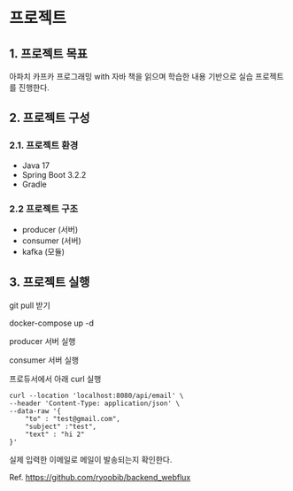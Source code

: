 # 프로젝트

## 1. 프로젝트 목표

아파치 카프카 프로그래밍 with 자바 책을 읽으며 학습한 내용 기반으로 실습 프로젝트를 진행한다.

## 2. 프로젝트 구성

### 2.1. 프로젝트 환경

- Java 17
- Spring Boot 3.2.2
- Gradle

### 2.2 프로젝트 구조

- producer (서버)
- consumer (서버)
- kafka (모듈)

## 3. 프로젝트 실행

git pull 받기

docker-compose up -d

producer 서버 실행

consumer 서버 실행

프로듀서에서 아래 curl 실행

```shell
curl --location 'localhost:8080/api/email' \
--header 'Content-Type: application/json' \
--data-raw '{
    "to" : "test@gmail.com",
    "subject" :"test",
    "text" : "hi 2"
}'
```

실제 입력한 이메일로 메일이 발송되는지 확인한다.


Ref. https://github.com/ryoobib/backend_webflux 